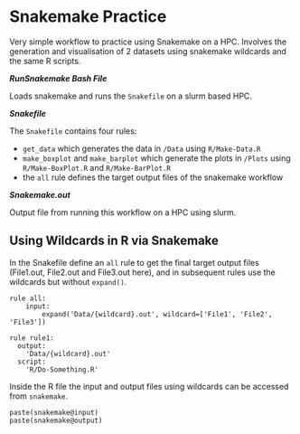 # Snakemake Practice
Very simple workflow to practice using Snakemake on a HPC. Involves the generation and visualisation of 2 datasets using snakemake wildcards and the same R scripts.

***RunSnakemake Bash File***

Loads snakemake and runs the `Snakefile` on a slurm based HPC.

***Snakefile***

The `Snakefile` contains four rules: 
- `get_data` which generates the data in `/Data` using `R/Make-Data.R`
- `make_boxplot` and `make_barplot` which generate the plots in `/Plots` using `R/Make-BoxPlot.R` and `R/Make-BarPlot.R`
- the `all` rule defines the target output files of the snakemake workflow

***Snakemake.out***

Output file from running this workflow on a HPC using slurm.

## Using Wildcards in R via Snakemake

In the Snakefile define an `all` rule to get the final target output files (File1.out, File2.out and File3.out here), and in subsequent rules use the wildcards but without `expand()`.
```
rule all:
    input:
        expand('Data/{wildcard}.out', wildcard=['File1', 'File2', 'File3'])

rule rule1:
  output:
    'Data/{wildcard}.out'
  script:
    'R/Do-Something.R'
```
Inside the R file the input and output files using wildcards can be accessed from `snakemake`.
```
paste(snakemake@input)
paste(snakemake@output)
```

